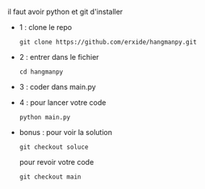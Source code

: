 il faut avoir python et git d'installer

- 1 : clone le repo
    ```
    git clone https://github.com/erxide/hangmanpy.git
    ```
- 2 : entrer dans le fichier

    ```
    cd hangmanpy
    ```

- 3 : coder dans main.py

- 4 : pour lancer votre code 
    ```
    python main.py
    ```

- bonus : pour voir la solution
    ```
    git checkout soluce 
    ```
     pour revoir votre code 
    ```
    git checkout main
    ```

